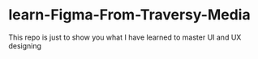 # learn-Figma-From-Traversy-Media
This repo is just to show you what I have learned to master UI and UX designing 
